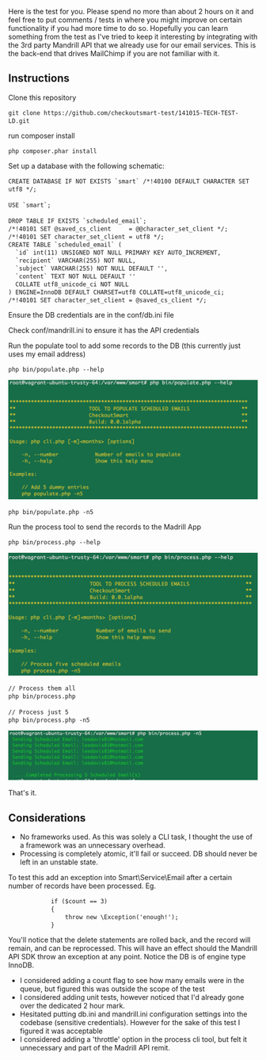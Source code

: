 Here is the test for you. Please spend no more than about 2 hours on it and feel free to put comments / tests in where 
you might improve on certain functionality if you had more time to do so. 
Hopefully you can learn something from the test as I've tried to keep it interesting by integrating with the 
3rd party Mandrill API that we already use for our email services. This is the back-end that drives MailChimp 
if you are not familiar with it.

Instructions
------------

Clone this repository

    git clone https://github.com/checkoutsmart-test/141015-TECH-TEST-LD.git

run composer install

    php composer.phar install

Set up a database with the following schematic:

    
    CREATE DATABASE IF NOT EXISTS `smart` /*!40100 DEFAULT CHARACTER SET utf8 */;
    
    USE `smart`;
    
    DROP TABLE IF EXISTS `scheduled_email`;
    /*!40101 SET @saved_cs_client     = @@character_set_client */;
    /*!40101 SET character_set_client = utf8 */;
    CREATE TABLE `scheduled_email` (
      `id` int(11) UNSIGNED NOT NULL PRIMARY KEY AUTO_INCREMENT,
      `recipient` VARCHAR(255) NOT NULL,
      `subject` VARCHAR(255) NOT NULL DEFAULT '',
      `content` TEXT NOT NULL DEFAULT ''
      COLLATE utf8_unicode_ci NOT NULL
    ) ENGINE=InnoDB DEFAULT CHARSET=utf8 COLLATE=utf8_unicode_ci;
    /*!40101 SET character_set_client = @saved_cs_client */;


Ensure the DB credentials are in the conf/db.ini file

Check conf/mandrill.ini to ensure it has the API credentials

Run the populate tool to add some records to the DB (this currently just uses my email address)

    php bin/populate.php --help
    
![Populate DB](populate.png "Populate DB")    

    php bin/populate.php -n5


Run the process tool to send the records to the Madrill App

    php bin/process.php --help
    
![Process Emails](process.png "Process Emails")    
    
    // Process them all
    php bin/process.php
    
    // Process just 5
    php bin/process.php -n5
    
![Processed Emails](run_process.png "Processed Emails")    


That's it.


Considerations
--------------


- No frameworks used. As this was solely a CLI task, I thought the use of a framework was an unnecessary overhead.
- Processing is completely atomic, it'll fail or succeed. DB should never be left in an unstable state.

To test this add an exception into Smart\Service\Email after a certain number of records have been processed. Eg.

                if ($count == 3)
                {
                    throw new \Exception('enough!');
                }
                
You'll notice that the delete statements are rolled back, and the record will remain, and can be reprocessed. 
This will have an effect should the Mandrill API SDK throw an exception at any point. Notice the DB is of engine type InnoDB.
                

- I considered adding a count flag to see how many emails were in the queue, but figured this was outside the scope of the test
- I considered adding unit tests, however noticed that I'd already gone over the dedicated 2 hour mark.
- Hesitated putting db.ini and mandrill.ini configuration settings into the codebase (sensitive credentials). 
However for the sake of this test I figured it was acceptable
- I considered adding a 'throttle' option in the process cli tool, but felt it unnecessary and part of the Madrill API remit.